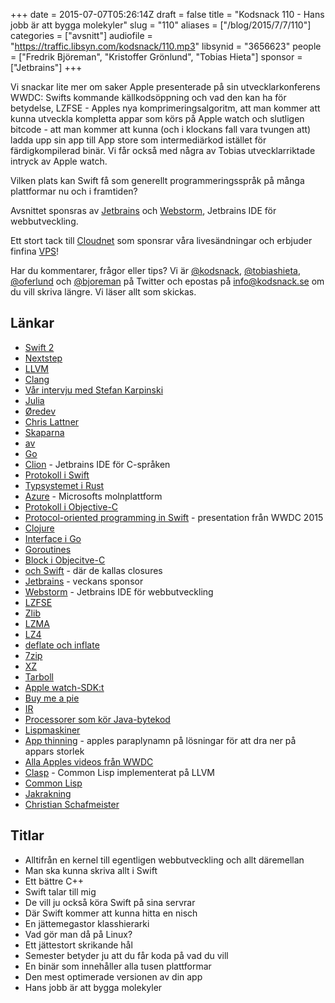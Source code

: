 +++
date = 2015-07-07T05:26:14Z
draft = false
title = "Kodsnack 110 - Hans jobb är att bygga molekyler"
slug = "110"
aliases = ["/blog/2015/7/7/110"]
categories = ["avsnitt"]
audiofile = "https://traffic.libsyn.com/kodsnack/110.mp3"
libsynid = "3656623"
people = ["Fredrik Björeman", "Kristoffer Grönlund", "Tobias Hieta"]
sponsor = ["Jetbrains"]
+++

Vi snackar lite mer om saker Apple presenterade på sin utvecklarkonferens WWDC: Swifts kommande källkodsöppning och vad den kan ha för betydelse, LZFSE - Apples nya komprimeringsalgoritm, att man kommer att kunna utveckla kompletta appar som körs på Apple watch och slutligen bitcode - att man kommer att kunna (och i klockans fall vara tvungen att) ladda upp sin app till App store som intermediärkod istället för färdigkompilerad binär. Vi får också med några av Tobias utvecklarriktade intryck av Apple watch.

Vilken plats kan Swift få som generellt programmeringsspråk på många plattformar nu och i framtiden?

Avsnittet sponsras av [Jetbrains](https://www.jetbrains.com/) och [Webstorm](http://www.jetbrains.com/kodsnack-webstorm), Jetbrains IDE för webbutveckling.

Ett stort tack till [Cloudnet](http://www.cloudnet.se) som sponsrar våra livesändningar och erbjuder finfina  [VPS](http://en.wikipedia.org/wiki/Virtual_private_server)!

Har du kommentarer, frågor eller tips? Vi är [@kodsnack](https://www.twitter.com/kodsnack), [@tobiashieta](https://www.twitter.com/tobiashieta), [@oferlund](https://www.twitter.com/oferlund) och [@bjoreman](https://www.twitter.com/bjoreman) på Twitter och epostas på [info@kodsnack.se](mailto:info@kodsnack.se) om du vill skriva längre. Vi läser allt som skickas.

## Länkar ##
* [Swift 2](https://developer.apple.com/swift/blog/?id=29)
* [Nextstep](https://en.wikipedia.org/wiki/NeXTSTEP)
* [LLVM](https://en.wikipedia.org/wiki/LLVM)
* [Clang](https://en.wikipedia.org/wiki/Clang)
* [Vår intervju med Stefan Karpinski](https://kodsnack.se/80/)
* [Julia](http://julialang.org/)
* [Øredev](http://oredev.org/)
* [Chris Lattner](https://en.wikipedia.org/wiki/Chris_Lattner)
* [Skaparna](https://en.wikipedia.org/wiki/Robert_Griesemer)
* [av](https://en.wikipedia.org/wiki/Ken_Thompson)
* [Go](https://en.wikipedia.org/wiki/Rob_Pike)
* [Clion](https://www.jetbrains.com/clion/?utm_source=kodsnack&utm_medium=sponslink&utm_content=clionge&utm_campaign=clion) - Jetbrains IDE för C-språken
* [Protokoll i Swift](https://developer.apple.com/library/ios/documentation/Swift/Conceptual/Swift_Programming_Language/Protocols.html)
* [Typsystemet i Rust](https://doc.rust-lang.org/stable/reference.html#type-system)
* [Azure](https://en.wikipedia.org/wiki/Microsoft_Azure) - Microsofts molnplattform
* [Protokoll i Objective-C](https://developer.apple.com/library/ios/documentation/Cocoa/Conceptual/ProgrammingWithObjectiveC/WorkingwithProtocols/WorkingwithProtocols.html)
* [Protocol-oriented programming in Swift](https://developer.apple.com/videos/wwdc/2015/?id=408) - presentation från WWDC 2015
* [Clojure](http://clojure.org/)
* [Interface i Go](http://jordanorelli.com/post/32665860244/how-to-use-interfaces-in-go)
* [Goroutines](https://tour.golang.org/concurrency/1)
* [Block i Objecitve-C](https://developer.apple.com/library/mac/documentation/Cocoa/Conceptual/ProgrammingWithObjectiveC/WorkingwithBlocks/WorkingwithBlocks.html)
* [och Swift](https://developer.apple.com/library/prerelease/ios/documentation/Swift/Conceptual/Swift_Programming_Language/Closures.html) - där de kallas closures
* [Jetbrains](https://www.jetbrains.com/) - veckans sponsor
* [Webstorm](http://www.jetbrains.com/kodsnack-webstorm) - Jetbrains IDE för webbutveckling
* [LZFSE](https://developer.apple.com/library/prerelease/ios/documentation/Performance/Reference/Compression/index.html)
* [Zlib](https://en.wikipedia.org/wiki/Zlib)
* [LZMA](https://en.wikipedia.org/wiki/Lempel%E2%80%93Ziv%E2%80%93Markov_chain_algorithm)
* [LZ4](https://en.wikipedia.org/wiki/LZ4_%28compression_algorithm%29)
* [deflate och inflate](https://en.wikipedia.org/wiki/DEFLATE)
* [7zip](https://en.wikipedia.org/wiki/7-Zip)
* [XZ](https://en.wikipedia.org/wiki/Xz)
* [Tarboll](https://en.wikipedia.org/wiki/Tar_%28computing%29)
* [Apple watch-SDK:t](https://developer.apple.com/watchkit/)
* [Buy me a pie](http://buymeapie.com/)
* [IR](https://en.wikipedia.org/wiki/Intermediate_language#Intermediate_representation)
* [Processorer som kör Java-bytekod](https://en.wikipedia.org/wiki/Java_processor)
* [Lispmaskiner](https://en.wikipedia.org/wiki/Lisp_machine)
* [App thinning](https://developer.apple.com/library/prerelease/watchos/documentation/IDEs/Conceptual/AppDistributionGuide/AppThinning/AppThinning.html) - apples paraplynamn på lösningar för att dra ner på appars storlek
* [Alla Apples videos från WWDC](https://developer.apple.com/videos/wwdc/2015/)
* [Clasp](https://www.youtube.com/watch?v=8X69_42Mj-g) - Common Lisp implementerat på LLVM
* [Common Lisp](https://en.wikipedia.org/wiki/Common_Lisp)
* [Jakrakning](https://en.wiktionary.org/wiki/yak_shaving)
* [Christian Schafmeister](https://github.com/drmeister)

## Titlar ##
* Alltifrån en kernel till egentligen webbutveckling och allt däremellan
* Man ska kunna skriva allt i Swift
* Ett bättre C++
* Swift talar till mig
* De vill ju också köra Swift på sina servrar
* Där Swift kommer att kunna hitta en nisch
* En jättemegastor klasshierarki
* Vad gör man då på Linux?
* Ett jättestort skrikande hål
* Semester betyder ju att du får koda på vad du vill
* En binär som innehåller alla tusen plattformar
* Den mest optimerade versionen av din app
* Hans jobb är att bygga molekyler